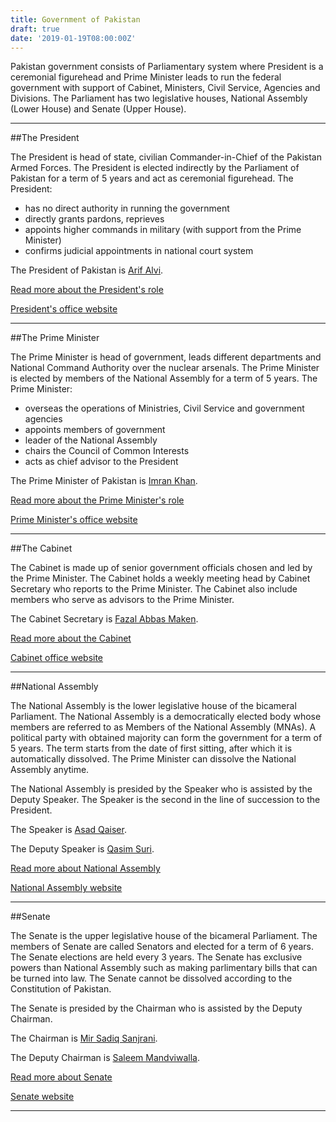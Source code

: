 ```yaml
---
title: Government of Pakistan
draft: true
date: '2019-01-19T08:00:00Z'
---
```


<p class="lead">Pakistan government consists of Parliamentary system where President is a ceremonial figurehead and Prime Minister leads to run the federal government with support of Cabinet, Ministers, Civil Service, Agencies and Divisions. The Parliament has two legislative houses, National Assembly (Lower House) and Senate (Upper House).</p>

---

##The President

The President is head of state, civilian Commander-in-Chief of the Pakistan Armed Forces. The President is elected indirectly by the Parliament of Pakistan for a term of 5 years and act as ceremonial figurehead. The President:

- has no direct authority in running the government
- directly grants pardons, reprieves
- appoints higher commands in military (with support from the Prime Minister)
- confirms judicial appointments in national court system

<p class="lead">The President of Pakistan is <a href="/government/people/arif-alvi">Arif Alvi</a>.</p>

[Read more about the President's role](/government/offices/president)

<a href="http://www.president.gov.pk" rel="" target="_blank">President's office website</a>

---

##The Prime Minister

The Prime Minister is head of government, leads different departments and National Command Authority over the nuclear arsenals. The Prime Minister is elected by members of the National Assembly for a term of 5 years. The Prime Minister:

- overseas the operations of Ministries, Civil Service and government agencies
- appoints members of government
- leader of the National Assembly
- chairs the Council of Common Interests
- acts as chief advisor to the President

<p class="lead">The Prime Minister of Pakistan is <a href="/government/people/imran-khan">Imran Khan</a>.</p>

[Read more about the Prime Minister's role](/government/offices/prime-minister)

<a href="http://www.pmo.gov.pk" rel="" target="_blank">Prime Minister's office website</a>

---

##The Cabinet

The Cabinet is made up of senior government officials chosen and led by the Prime Minister. The Cabinet holds a weekly meeting head by Cabinet Secretary who reports to the Prime Minister. The Cabinet also include members who serve as advisors to the Prime Minister.

<p class="lead">The Cabinet Secretary is <a href="/government/people/fazal-abbas-maken">Fazal Abbas Maken</a>.</p>

[Read more about the Cabinet](/government/ministers)

<a href="http://www.cabinet.gov.pk" rel="" target="_blank">Cabinet office website</a>

---

##National Assembly

The National Assembly is the lower legislative house of the bicameral Parliament. The National Assembly is a democratically elected body whose members are referred to as Members of the National Assembly (MNAs). A political party with obtained majority can form the government for a term of 5 years. The term starts from the date of first sitting, after which it is automatically dissolved. The Prime Minister can dissolve the National Assembly anytime.

The National Assembly is presided by the Speaker who is assisted by the Deputy Speaker. The Speaker is the second in the line of succession to the President.

<div>
  <highlighted-numbers data='[
  {"numbers": "342", "description": "Total number of members"},
  {"numbers": "272", "description": "Directly elected members"},
  {"numbers": "70", "description": "Reserved seats for women &amp; minorities"},
  {"numbers": "137", "description": "Minimum seats to obtain &amp; preserve majority"}
  ]'></highlighted-numbers>
</div>

<p class="lead">The Speaker is <a href="/government/people/asad-qaiser">Asad Qaiser</a>.</p>
<p class="lead">The Deputy Speaker is <a href="/government/people/qasim-suri">Qasim Suri</a>.</p>

[Read more about National Assembly](/government/parliament/national-assembly)

<a href="http://www.na.gov.pk" rel="" target="_blank">National Assembly website</a>

---

##Senate

The Senate is the upper legislative house of the bicameral Parliament. The members of Senate are called Senators and elected for a term of 6 years. The Senate elections are held every 3 years. The Senate has exclusive powers than National Assembly such as making parlimentary bills that can be turned into law. The Senate cannot be dissolved according to the Constitution of Pakistan.

The Senate is presided by the Chairman who is assisted by the Deputy Chairman.

<div>
  <highlighted-numbers data='[
  {"numbers": "104", "description": "Total number of members"},
  {"numbers": "14", "description": "General seats from each province"},
  {"numbers": "8", "description": "General seats from Tribal Areas (FATA)"},
  {"numbers": "2", "description": "General seats from Islamabad Capital Territory"},
  {"numbers": "4", "description": "Reserved Technocrats/Ulema seats from each province"},
  {"numbers": "4", "description": "Reserved seats for women from each province"},
  {"numbers": "1", "description": "Reserved seats for minorities from each province"},
  {"numbers": "1", "description": "Reserved seats for women from Islamabad Capital Territory"},
  {"numbers": "1", "description": "Reserved seats for minorities from Islamabad Capital Territory"}
  ]'></highlighted-numbers>
</div>

<p class="lead">The Chairman is <a href="/government/people/mir-sadiq-sanjrani">Mir Sadiq Sanjrani</a>.</p>
<p class="lead">The Deputy Chairman is <a href="/government/people/saleem-mandviwalla">Saleem Mandviwalla</a>.</p>

[Read more about Senate](/government/parliament/senate)

<a href="http://www.senate.gov.pk" rel="" target="_blank">Senate website</a>

---

<!-- ##Provisional Governments -->
